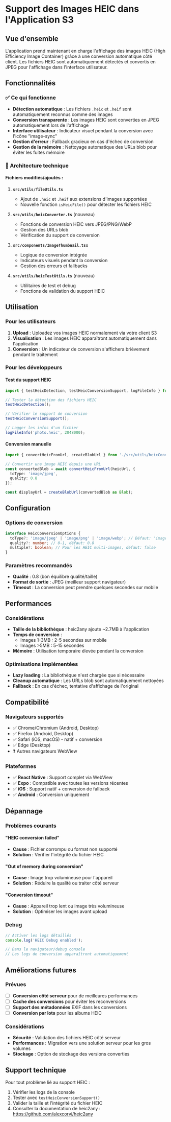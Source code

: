 # Support des Images HEIC dans l'Application S3

## Vue d'ensemble

L'application prend maintenant en charge l'affichage des images HEIC (High Efficiency Image Container) grâce à une conversion automatique côté client. Les fichiers HEIC sont automatiquement détectés et convertis en JPEG pour l'affichage dans l'interface utilisateur.

## Fonctionnalités

### ✅ Ce qui fonctionne
- **Détection automatique** : Les fichiers `.heic` et `.heif` sont automatiquement reconnus comme des images
- **Conversion transparente** : Les images HEIC sont converties en JPEG automatiquement lors de l'affichage
- **Interface utilisateur** : Indicateur visuel pendant la conversion avec l'icône "image-sync"
- **Gestion d'erreur** : Fallback gracieux en cas d'échec de conversion
- **Gestion de la mémoire** : Nettoyage automatique des URLs blob pour éviter les fuites mémoire

### 🔧 Architecture technique

#### Fichiers modifiés/ajoutés :

1. **`src/utils/fileUtils.ts`**
   - Ajout de `.heic` et `.heif` aux extensions d'images supportées
   - Nouvelle fonction `isHeicFile()` pour détecter les fichiers HEIC

2. **`src/utils/heicConverter.ts`** (nouveau)
   - Fonctions de conversion HEIC vers JPEG/PNG/WebP
   - Gestion des URLs blob
   - Vérification du support de conversion

3. **`src/components/ImageThumbnail.tsx`**
   - Logique de conversion intégrée
   - Indicateurs visuels pendant la conversion
   - Gestion des erreurs et fallbacks

4. **`src/utils/heicTestUtils.ts`** (nouveau)
   - Utilitaires de test et debug
   - Fonctions de validation du support HEIC

## Utilisation

### Pour les utilisateurs
1. **Upload** : Uploadez vos images HEIC normalement via votre client S3
2. **Visualisation** : Les images HEIC apparaîtront automatiquement dans l'application
3. **Conversion** : Un indicateur de conversion s'affichera brièvement pendant le traitement

### Pour les développeurs

#### Test du support HEIC
```typescript
import { testHeicDetection, testHeicConversionSupport, logFileInfo } from './src/utils/heicTestUtils';

// Tester la détection des fichiers HEIC
testHeicDetection();

// Vérifier le support de conversion
testHeicConversionSupport();

// Logger les infos d'un fichier
logFileInfo('photo.heic', 2048000);
```

#### Conversion manuelle
```typescript
import { convertHeicFromUrl, createBlobUrl } from './src/utils/heicConverter';

// Convertir une image HEIC depuis une URL
const convertedBlob = await convertHeicFromUrl(heicUrl, {
  toType: 'image/jpeg',
  quality: 0.8
});

const displayUrl = createBlobUrl(convertedBlob as Blob);
```

## Configuration

### Options de conversion
```typescript
interface HeicConversionOptions {
  toType?: 'image/jpeg' | 'image/png' | 'image/webp'; // Défaut: 'image/jpeg'
  quality?: number; // 0-1, défaut: 0.8
  multiple?: boolean; // Pour les HEIC multi-images, défaut: false
}
```

### Paramètres recommandés
- **Qualité** : 0.8 (bon équilibre qualité/taille)
- **Format de sortie** : JPEG (meilleur support navigateur)
- **Timeout** : La conversion peut prendre quelques secondes sur mobile

## Performances

### Considérations
- **Taille de la bibliothèque** : heic2any ajoute ~2.7MB à l'application
- **Temps de conversion** : 
  - Images 1-3MB : 2-5 secondes sur mobile
  - Images >5MB : 5-15 secondes
- **Mémoire** : Utilisation temporaire élevée pendant la conversion

### Optimisations implémentées
- **Lazy loading** : La bibliothèque n'est chargée que si nécessaire
- **Cleanup automatique** : Les URLs blob sont automatiquement nettoyées
- **Fallback** : En cas d'échec, tentative d'affichage de l'original

## Compatibilité

### Navigateurs supportés
- ✅ Chrome/Chromium (Android, Desktop)
- ✅ Firefox (Android, Desktop)  
- ✅ Safari (iOS, macOS) - natif + conversion
- ✅ Edge (Desktop)
- ❓ Autres navigateurs WebView

### Plateformes
- ✅ **React Native** : Support complet via WebView
- ✅ **Expo** : Compatible avec toutes les versions récentes
- ✅ **iOS** : Support natif + conversion de fallback
- ✅ **Android** : Conversion uniquement

## Dépannage

### Problèmes courants

#### "HEIC conversion failed"
- **Cause** : Fichier corrompu ou format non supporté
- **Solution** : Vérifier l'intégrité du fichier HEIC

#### "Out of memory during conversion"
- **Cause** : Image trop volumineuse pour l'appareil
- **Solution** : Réduire la qualité ou traiter côté serveur

#### "Conversion timeout"
- **Cause** : Appareil trop lent ou image très volumineuse
- **Solution** : Optimiser les images avant upload

### Debug
```typescript
// Activer les logs détaillés
console.log('HEIC Debug enabled');

// Dans le navigateur/debug console
// Les logs de conversion apparaîtront automatiquement
```

## Améliorations futures

### Prévues
- [ ] **Conversion côté serveur** pour de meilleures performances
- [ ] **Cache des conversions** pour éviter les reconversions
- [ ] **Support des métadonnées** EXIF dans les conversions
- [ ] **Conversion par lots** pour les albums HEIC

### Considérations
- **Sécurité** : Validation des fichiers HEIC côté serveur
- **Performances** : Migration vers une solution serveur pour les gros volumes
- **Stockage** : Option de stockage des versions converties

## Support technique

Pour tout problème lié au support HEIC :
1. Vérifier les logs de la console
2. Tester avec `testHeicConversionSupport()`
3. Valider la taille et l'intégrité du fichier HEIC
4. Consulter la documentation de heic2any : https://github.com/alexcorvi/heic2any